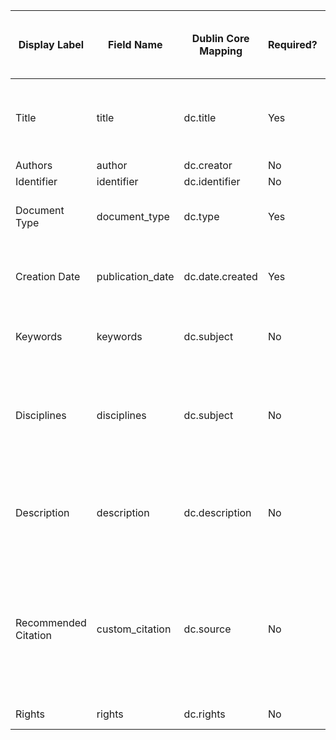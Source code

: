 Display Label |	Field Name | Dublin Core Mapping | Required? | Editor bypass? | Displays on article information page by default? | Input Type |	Field Instructions | Submission Instructions Label 
------------- | ---------- | ------------------- | --------- | -------------- | ------------------------------------------------ | ---------- | ------------------ | -----------------------------
Title         |	title      |	dc.title           | Yes       | No             | Yes                                              | Text       | Please use Headline Style Capitalization e.g., *The Scholarly Communication Crisis* | Enter title:
Authors	      | author	   |  dc.creator	       | No	       | No	            | Yes			                                         |            |                    |    
Identifier    |	identifier |  dc.identifier	     | No	       | No	            | Yes	                                             | Text		    |                    |
Document Type | document_type |	dc.type	         | Yes	     | No	            | Yes	                                             | Select	    | The default is **Article**. |	Select from the following document types:
Creation Date |	publication_date | dc.date.created | Yes	   | No	            | Yes                                              | SSSS-MM-DD-YYYY | If you choose to enter a date, the year is required but all other fields are optional.	|
Keywords      |	keywords	 | dc.subject	         | No	       | No	            | No	                                             | Text	      | Please separate keywords/keyword phrases with commas. | Enter Keywords:
Disciplines   |	disciplines | dc.subject	       | No	       | No	            | If item is Open Access	                         | Multi-select |	Please indicate the academic discipline(s) that best describes your submission. Click here to view the complete list of disciplines. | Select Disciplines:
Description	  | description	| dc.description	   | No	       | No	            | Yes	                                             | WYSIWYG	  | Learn how the description can improve the discovery of your image in Google and Google Scholar. | Paste or type your description:
Recommended Citation |	custom_citation |	dc.source | No     | No	            | Yes	                                             | Textarea	  | Digital Commons automatically generates recommended citations for all submissions. To override the default suggested citation, please enter citation information below. | Enter recommended citation (optional)
Rights	      | rights     | dc.rights	         | No	       | No	            | No	                                             | Text		    |                    | Enter rights information:
